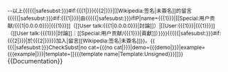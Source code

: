 <!-- Template:Unsigned --><span class="autosigned" style="font-size:85%;">--以上{{{{{|safesubst:}}}#if:{{{1|}}}{{{2|}}}|[[Wikipedia:签名|未簽名]]的留言{{{{{|safesubst:}}}#if:{{{1|}}}|由{{{{{|safesubst:}}}ifIP|name={{{1}}}|[[Special:用户贡献/{{{1|0.0.0.0}}}|{{{1}}}]]（[[User talk:{{{1|0.0.0.0}}}|討論]]）|[[User:{{{1}}}|{{{1}}}]]（[[User talk:{{{1}}}|討論]]｜[[Special:用户贡献/{{{1}}}|貢獻]]）}}}}{{{{{|safesubst:}}}#if:{{{2|}}}|於{{{2|}}}}}加入|留言[[Wikipedia:签名|未簽名]]}}。<includeonly>{{ {{{|safesubst:}}}CheckSubst|no cat={{{no cat|}}}|demo={{{demo|}}}|example={{{example|}}}|template=[[{{{template name|Template:Unsigned}}}]]}}</includeonly></span><noinclude>{{Documentation}}</noinclude>